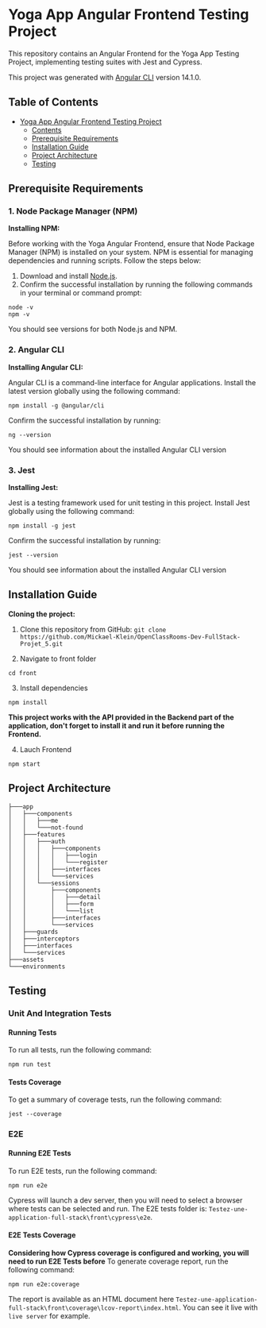 # Yoga App Angular Frontend Testing Project

This repository contains an Angular Frontend for the Yoga App Testing Project, implementing testing suites with Jest and Cypress.

This project was generated with [Angular CLI](https://github.com/angular/angular-cli) version 14.1.0.

## Table of Contents

- [Yoga App Angular Frontend Testing Project](#yoga-app-angular-frontend-testing-project)
  - [Contents](#table-of-contents)
  - [Prerequisite Requirements](#prerequisite-requirements)
  - [Installation Guide](#installation-guide)
  - [Project Architecture](#project-architecture)
  - [Testing](#testing)

## Prerequisite Requirements

### 1. Node Package Manager (NPM)

**Installing NPM:**

Before working with the Yoga Angular Frontend, ensure that Node Package Manager (NPM) is installed on your system. NPM is essential for managing dependencies and running scripts. Follow the steps below:

1. Download and install [Node.js](https://nodejs.org/).
2. Confirm the successful installation by running the following commands in your terminal or command prompt:

```shell
node -v
npm -v
```

You should see versions for both Node.js and NPM.

### 2. Angular CLI

**Installing Angular CLI:**

Angular CLI is a command-line interface for Angular applications. Install the latest version globally using the following command:

```shell
npm install -g @angular/cli
```

Confirm the successful installation by running:

```shell
ng --version
```

You should see information about the installed Angular CLI version

### 3. Jest

**Installing Jest:**

Jest is a testing framework used for unit testing in this project. Install Jest globally using the following command:

```shell
npm install -g jest
```

Confirm the successful installation by running:

```shell
jest --version
```

You should see information about the installed Angular CLI version

## Installation Guide

**Cloning the project:**

1. Clone this repository from GitHub: `git clone https://github.com/Mickael-Klein/OpenClassRooms-Dev-FullStack-Projet_5.git`

2. Navigate to front folder

```shell
cd front
```

3. Install dependencies

```shell
npm install
```

**This project works with the API provided in the Backend part of the application, don't forget to install it and run it before running the Frontend.**

4. Lauch Frontend

```shell
npm start
```

## Project Architecture

```
├───app
│   ├───components
│   │   ├───me
│   │   └───not-found
│   ├───features
│   │   ├───auth
│   │   │   ├───components
│   │   │   │   ├───login
│   │   │   │   └───register
│   │   │   ├───interfaces
│   │   │   └───services
│   │   └───sessions
│   │       ├───components
│   │       │   ├───detail
│   │       │   ├───form
│   │       │   └───list
│   │       ├───interfaces
│   │       └───services
│   ├───guards
│   ├───interceptors
│   ├───interfaces
│   └───services
├───assets
└───environments
```

## Testing

### Unit And Integration Tests

#### Running Tests

To run all tests, run the following command:

```shell
npm run test
```

#### Tests Coverage

To get a summary of coverage tests, run the following command:

```shell
jest --coverage
```

### E2E

#### Running E2E Tests

To run E2E tests, run the following command:

```shell
npm run e2e
```

Cypress will launch a dev server, then you will need to select a browser where tests can be selected and run.
The E2E tests folder is: `Testez-une-application-full-stack\front\cypress\e2e`.

#### E2E Tests Coverage

**Considering how Cypress coverage is configured and working, you will need to run E2E Tests before**
To generate coverage report, run the following command:

```shell
npm run e2e:coverage
```

The report is available as an HTML document here `Testez-une-application-full-stack\front\coverage\lcov-report\index.html`. You can see it live with `live server` for example.
